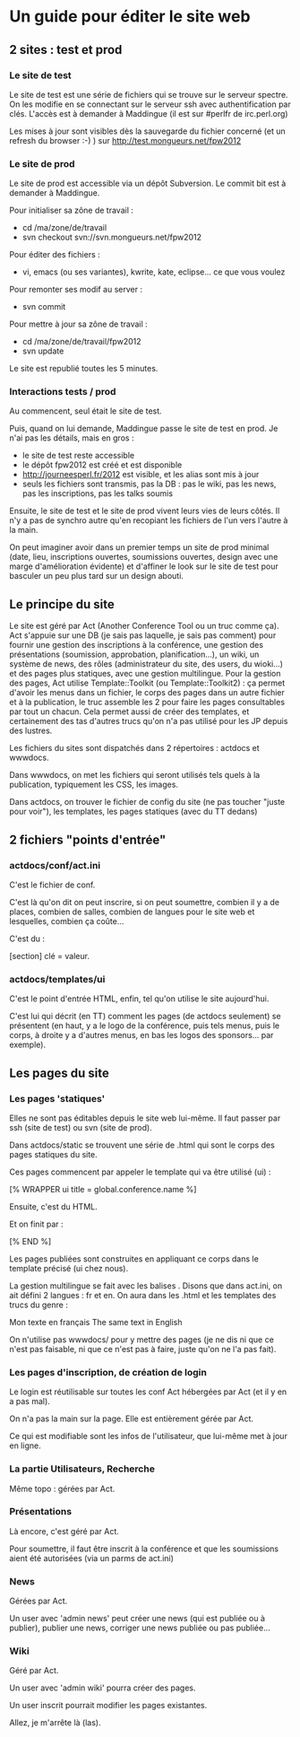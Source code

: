 # Un guide pour éditer le site web

## 2 sites : test et prod

### Le site de test

Le site de test est une série de fichiers qui se trouve sur le serveur spectre.
On les modifie en se connectant sur le serveur ssh avec authentification par clés.
L'accès est à demander à Maddingue (il est sur #perlfr de irc.perl.org)

Les mises à jour sont visibles dès la sauvegarde du fichier concerné (et un refresh du browser :-) ) sur http://test.mongueurs.net/fpw2012

### Le site de prod

Le site de prod est accessible via un dépôt Subversion. Le commit bit est à demander à Maddingue.

Pour initialiser sa zône de travail :

 - cd /ma/zone/de/travail
 - svn checkout svn://svn.mongueurs.net/fpw2012

Pour éditer des fichiers :

 - vi, emacs (ou ses variantes), kwrite, kate, eclipse... ce que vous voulez

Pour remonter ses modif au server :

 - svn commit

Pour mettre à jour sa zône de travail : 

 - cd /ma/zone/de/travail/fpw2012
 - svn update

Le site est republié toutes les 5 minutes.

### Interactions tests / prod

Au commencent, seul était le site de test.

Puis, quand on lui demande, Maddingue passe le site de test en prod. Je n'ai pas
les détails, mais en gros :

 - le site de test reste accessible
 - le dépôt fpw2012 est créé et est disponible
 - http://journeesperl.fr/2012 est visible, et les alias sont mis à jour
 - seuls les fichiers sont transmis, pas la DB : pas le wiki, pas les news, pas les inscriptions, pas les talks soumis

Ensuite, le site de test et le site de prod vivent leurs vies de leurs côtés.
Il n'y a pas de synchro autre qu'en recopiant les fichiers de l'un vers l'autre
à la main.

On peut imaginer avoir dans un premier temps un site de prod minimal (date, lieu,
inscriptions ouvertes, soumissions ouvertes, design avec une marge d'amélioration
évidente) et d'affiner le look sur le site de test pour basculer un peu plus tard
sur un design abouti.


## Le principe du site

Le site est géré par Act (Another Conference Tool ou un truc comme ça).
Act s'appuie sur une DB (je sais pas laquelle, je sais pas comment) pour fournir une
gestion des inscriptions à la conférence, une gestion des présentations (soumission, 
approbation, planification...), un wiki, un système de news, des rôles 
(administrateur du site, des users, du wioki...) et des pages plus 
statiques, avec une gestion multilingue.
Pour la gestion des pages, Act utilise Template::Toolkit (ou Template::Toolkit2) :
ça permet d'avoir les menus dans un fichier, le corps des pages dans un autre fichier
et à la publication, le truc assemble les 2 pour faire les pages consultables par
tout un chacun. Cela permet aussi de créer des templates, et certainement des tas
d'autres trucs qu'on n'a pas utilisé pour les JP depuis des lustres.

Les fichiers du sites sont dispatchés dans 2 répertoires : actdocs et wwwdocs.

Dans wwwdocs, on met les fichiers qui seront utilisés tels quels à la publication,
typiquement les CSS, les images.

Dans actdocs, on trouver le fichier de config du site (ne pas toucher "juste pour voir"),
les templates, les pages statiques (avec du TT dedans)


## 2 fichiers "points d'entrée"

### actdocs/conf/act.ini

C'est le fichier de conf.

C'est là qu'on dit on peut inscrire, si on peut soumettre, combien il y a de places,
combien de salles, combien de langues pour le site web et lesquelles, combien ça coûte...

C'est du :

 [section]
 clé = valeur.

### actdocs/templates/ui

C'est le point d'entrée HTML, enfin, tel qu'on utilise le site aujourd'hui.

C'est lui qui décrit (en TT) comment les pages (de actdocs seulement) se présentent
(en haut, y a le logo de la conférence, puis tels menus, puis le corps, à droite y a
d'autres menus, en bas les logos des sponsors... par exemple).

## Les pages du site

### Les pages 'statiques'

Elles ne sont pas éditables depuis le site web lui-même. Il faut passer par ssh 
(site de test) ou svn (site de prod).

Dans actdocs/static se trouvent une série de .html qui sont le corps des pages statiques
du site.

Ces pages commencent par appeler le template qui va être utilisé (ui) :

 [% WRAPPER ui title = global.conference.name %]

Ensuite, c'est du HTML.

Et on finit par :

 [% END %]


Les pages publiées sont construites en appliquant ce corps dans le template précisé (ui chez nous).

La gestion multilingue se fait avec les balises <t>.
Disons que dans act.ini, on ait défini 2 langues : fr et en.
On aura dans les .html et les templates des trucs du genre :

 <t>
  <fr>Mon texte en français</fr>
  <en>The same text in English</en>
 </t>


On n'utilise pas wwwdocs/ pour y mettre des pages (je ne dis ni que ce n'est pas faisable,
ni que ce n'est pas à faire, juste qu'on ne l'a pas fait).


### Les pages d'inscription, de création de login

Le login est réutilisable sur toutes les conf Act hébergées par Act (et il y en a
pas mal).

On n'a pas la main sur la page. Elle est entièrement gérée par Act.

Ce qui est modifiable sont les infos de l'utilisateur, que lui-même met à jour
en ligne.


### La partie Utilisateurs, Recherche

Même topo : gérées par Act.

### Présentations

Là encore, c'est géré par Act.

Pour soumettre, il faut être inscrit à la conférence et que les soumissions 
aient été autorisées (via un parms de act.ini)

### News

Gérées par Act.

Un user avec 'admin news' peut créer une news (qui est publiée ou à publier), publier
une news, corriger une news publiée ou pas publiée...

### Wiki

Géré par Act.

Un user avec 'admin wiki' pourra créer des pages.

Un user inscrit pourrait modifier les pages existantes.



Allez, je m'arrête là (las).


